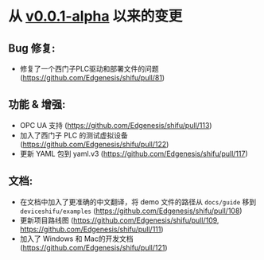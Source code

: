 # 从 [v0.0.1-alpha](https://github.com/Edgenesis/shifu/releases/tag/v0.0.1-alpha) 以来的变更
## Bug 修复:
-  修复了一个西门子PLC驱动和部署文件的问题 (https://github.com/Edgenesis/shifu/pull/81)

## 功能 & 增强:
- OPC UA 支持 (https://github.com/Edgenesis/shifu/pull/113)
- 加入了西门子 PLC 的测试虚拟设备 (https://github.com/Edgenesis/shifu/pull/122)
- 更新 YAML 包到 yaml.v3 (https://github.com/Edgenesis/shifu/pull/117)

## 文档:
- 在文档中加入了更准确的中文翻译，将 demo 文件的路径从 `docs/guide` 移到 `deviceshifu/examples` (https://github.com/Edgenesis/shifu/pull/108)
- 更新项目路线图 (https://github.com/Edgenesis/shifu/pull/109, https://github.com/Edgenesis/shifu/pull/111) 
- 加入了 Windows 和 Mac的开发文档 (https://github.com/Edgenesis/shifu/pull/121)